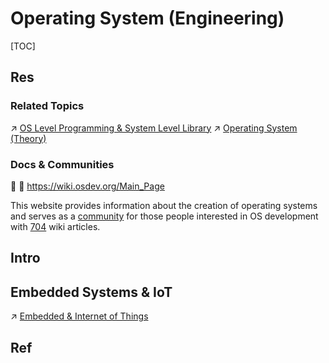 # Operating System (Engineering)

[TOC]



## Res
### Related Topics
↗ [OS Level Programming & System Level Library](📟%20OS%20Level%20Programming%20&%20System%20Level%20Library/OS%20Level%20Programming%20&%20System%20Level%20Library.md)
↗ [Operating System (Theory)](../🧬%20Computer%20System/Operating%20System%20(Theory)/Operating%20System%20(Theory).md)


### Docs & Communities
👥 📂 https://wiki.osdev.org/Main_Page

This website provides information about the creation of operating systems and serves as a [community](http://forum.osdev.org/) for those people interested in OS development with [704](https://wiki.osdev.org/Special:Statistics "Special:Statistics") wiki articles.



## Intro


## Embedded Systems & IoT
↗ [Embedded & Internet of Things](../../Embedded%20&%20Internet%20of%20Things/Embedded%20&%20Internet%20of%20Things.md)



## Ref